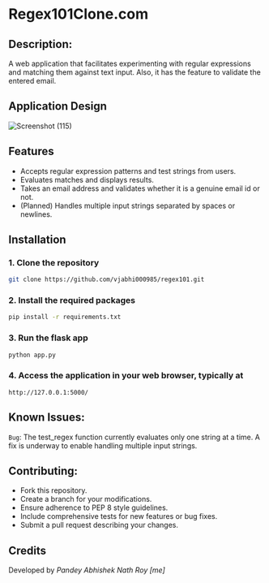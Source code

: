 # Regex101Clone.com

## Description: 
A web application that facilitates experimenting with regular expressions and matching them against text input. Also, it has the feature to validate the entered email.

## Application Design
![Screenshot (115)](https://github.com/vjabhi000985/regex101/assets/46738718/8e1d76b2-343a-477f-924a-467ae959a366)

## Features
- Accepts regular expression patterns and test strings from users.
- Evaluates matches and displays results.
- Takes an email address and validates whether it is a genuine email id or not.
- (Planned) Handles multiple input strings separated by spaces or newlines.

## Installation
### 1. Clone the repository
```bash
git clone https://github.com/vjabhi000985/regex101.git
```
### 2. Install the required packages
```bash
pip install -r requirements.txt
```
### 3. Run the flask app
```bash
python app.py
```
### 4. Access the application in your web browser, typically at
```http://127.0.0.1:5000/```

## Known Issues:
`Bug`: The test_regex function currently evaluates only one string at a time. A fix is underway to enable handling multiple input strings.

## Contributing:
- Fork this repository.
- Create a branch for your modifications.
- Ensure adherence to PEP 8 style guidelines.
- Include comprehensive tests for new features or bug fixes.
- Submit a pull request describing your changes.

## Credits
Developed by *Pandey Abhishek Nath Roy [me]*
